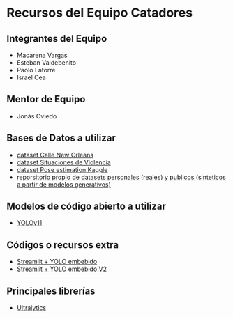 # Recursos del Equipo Catadores

## Integrantes del Equipo

- Macarena Vargas
- Esteban Valdebenito
- Paolo Latorre
- Israel Cea

## Mentor de Equipo

- Jonás Oviedo

## Bases de Datos a utilizar

- [dataset Calle New Orleans](https://www.earthcam.com/usa/louisiana/neworleans/bourbonstreet/?cam=catsmeow2)
- [dataset Situaciones de Violencia](https://universe.roboflow.com/violenceproject/violenceornonviolence)
- [dataset Pose estimation Kaggle](https://www.kaggle.com/datasets/trainingdatapro/pose-estimation/code)
- [reporsitorio propio de datasets personales (reales) y publicos (sinteticos a partir de modelos generativos)](https://drive.google.com/drive/folders/19DeP5znq0_KajmNa-XPr7hI5Dv3zn-td?usp=drive_link)

## Modelos de código abierto a utilizar

- [YOLOv11](https://github.com/ultralytics/ultralytics)

## Códigos o recursos extra

- [Streamlit + YOLO embebido](https://github.com/xugaoxiang/yolov5-streamlit.git)
- [Streamlit + YOLO embebido V2](https://github.com/aparsoft/yolov8-streamlit-detection-tracking.git)

## Principales librerías

- [Ultralytics](https://docs.ultralytics.com/es/)
